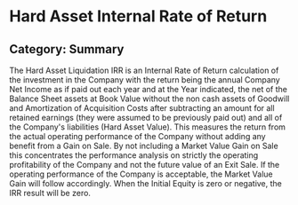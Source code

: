 # Hard Asset Internal Rate of Return
## Category: Summary
The Hard Asset Liquidation IRR is an Internal Rate of Return calculation of the investment in the Company with the return being the annual Company Net Income as if paid out each year and at the Year indicated, the net of the Balance Sheet assets at Book Value without the non cash assets of Goodwill and Amortization of Acquisition Costs after subtracting an amount for all retained earnings (they were assumed to be previously paid out) and all of the Company's liabilities (Hard Asset Value).
This measures the return from the actual operating performance of the Company without adding any benefit from a Gain on Sale. By not including a Market Value Gain on Sale this concentrates the performance analysis on strictly the  operating profitability of the Company and not the future value of an Exit Sale. If the operating performance of the Company is acceptable, the Market Value Gain will follow accordingly.
When the Initial Equity is zero or negative, the IRR result will be zero.
